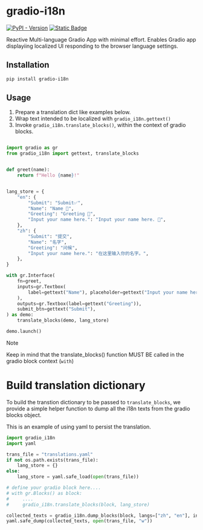 # gradio-i18n

<a href="https://pypi.org/project/gradio-i18n/" target="_blank"><img alt="PyPI - Version" src="https://img.shields.io/pypi/v/gradio-i18n"></a> <a href="https://github.com/hoveychen/gradio-i18n/issues" target="_blank"><img alt="Static Badge" src="https://img.shields.io/badge/Issues-white?logo=github&logoColor=black"></a> 

Reactive Multi-language Gradio App with minimal effort. Enables Gradio app displayiing localized UI responding to the browser language settings.

## Installation
    
```bash 
pip install gradio-i18n
```

## Usage

1. Prepare a translation dict like examples below. 
2. Wrap text intended to be localized with `gradio_i18n.gettext()`
3. Invoke `gradio_i18n.translate_blocks()`, within the context of gradio blocks.

```python

import gradio as gr
from gradio_i18n import gettext, translate_blocks


def greet(name):
    return f"Hello {name}!"


lang_store = {
    "en": {
        "Submit": "Submit✅",
        "Name": "Name 📛",
        "Greeting": "Greeting 🎉",
        "Input your name here.": "Input your name here. 📝",
    },
    "zh": {
        "Submit": "提交",
        "Name": "名字",
        "Greeting": "问候",
        "Input your name here.": "在这里输入你的名字。",
    },
}

with gr.Interface(
    fn=greet,
    inputs=gr.Textbox(
        label=gettext("Name"), placeholder=gettext("Input your name here.")
    ),
    outputs=gr.Textbox(label=gettext("Greeting")),
    submit_btn=gettext("Submit"),
) as demo:
    translate_blocks(demo, lang_store)

demo.launch()

```

> [!NOTE]
> Keep in mind that the translate_blocks() function MUST BE called in the gradio block context (`with`)

# Build translation dictionary

To build the transtion dictionary to be passed to `translate_blocks`, we provide a simple helper function to dump all the i18n texts from the gradio blocks object.

This is an example of using yaml to persist the translation.

```python
import gradio_i18n
import yaml

trans_file = "translations.yaml"
if not os.path.exists(trans_file):
    lang_store = {}
else:
    lang_store = yaml.safe_load(open(trans_file))

# define your gradio block here....
# with gr.Blocks() as block:
#     ....
#     gradio_i18n.translate_blocks(block, lang_store)

collected_texts = gradio_i18n.dump_blocks(block, langs=["zh", "en"], include_translations=lang_store)
yaml.safe_dump(collected_texts, open(trans_file, "w"))
```


